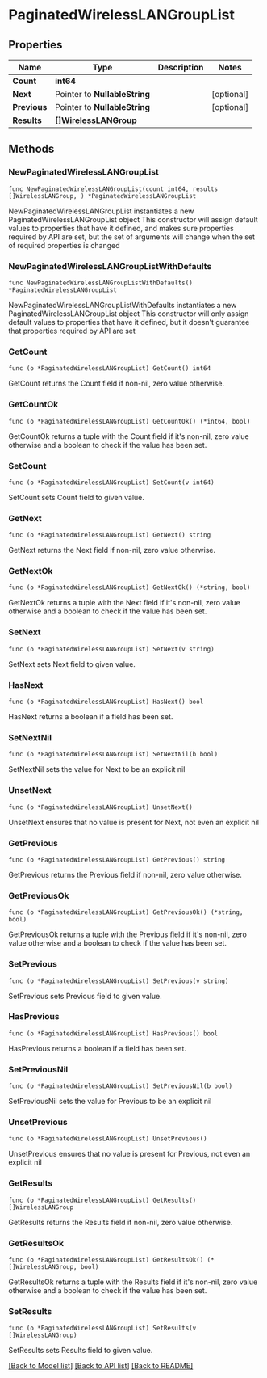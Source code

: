 # PaginatedWirelessLANGroupList

## Properties

Name | Type | Description | Notes
------------ | ------------- | ------------- | -------------
**Count** | **int64** |  | 
**Next** | Pointer to **NullableString** |  | [optional] 
**Previous** | Pointer to **NullableString** |  | [optional] 
**Results** | [**[]WirelessLANGroup**](WirelessLANGroup.md) |  | 

## Methods

### NewPaginatedWirelessLANGroupList

`func NewPaginatedWirelessLANGroupList(count int64, results []WirelessLANGroup, ) *PaginatedWirelessLANGroupList`

NewPaginatedWirelessLANGroupList instantiates a new PaginatedWirelessLANGroupList object
This constructor will assign default values to properties that have it defined,
and makes sure properties required by API are set, but the set of arguments
will change when the set of required properties is changed

### NewPaginatedWirelessLANGroupListWithDefaults

`func NewPaginatedWirelessLANGroupListWithDefaults() *PaginatedWirelessLANGroupList`

NewPaginatedWirelessLANGroupListWithDefaults instantiates a new PaginatedWirelessLANGroupList object
This constructor will only assign default values to properties that have it defined,
but it doesn't guarantee that properties required by API are set

### GetCount

`func (o *PaginatedWirelessLANGroupList) GetCount() int64`

GetCount returns the Count field if non-nil, zero value otherwise.

### GetCountOk

`func (o *PaginatedWirelessLANGroupList) GetCountOk() (*int64, bool)`

GetCountOk returns a tuple with the Count field if it's non-nil, zero value otherwise
and a boolean to check if the value has been set.

### SetCount

`func (o *PaginatedWirelessLANGroupList) SetCount(v int64)`

SetCount sets Count field to given value.


### GetNext

`func (o *PaginatedWirelessLANGroupList) GetNext() string`

GetNext returns the Next field if non-nil, zero value otherwise.

### GetNextOk

`func (o *PaginatedWirelessLANGroupList) GetNextOk() (*string, bool)`

GetNextOk returns a tuple with the Next field if it's non-nil, zero value otherwise
and a boolean to check if the value has been set.

### SetNext

`func (o *PaginatedWirelessLANGroupList) SetNext(v string)`

SetNext sets Next field to given value.

### HasNext

`func (o *PaginatedWirelessLANGroupList) HasNext() bool`

HasNext returns a boolean if a field has been set.

### SetNextNil

`func (o *PaginatedWirelessLANGroupList) SetNextNil(b bool)`

 SetNextNil sets the value for Next to be an explicit nil

### UnsetNext
`func (o *PaginatedWirelessLANGroupList) UnsetNext()`

UnsetNext ensures that no value is present for Next, not even an explicit nil
### GetPrevious

`func (o *PaginatedWirelessLANGroupList) GetPrevious() string`

GetPrevious returns the Previous field if non-nil, zero value otherwise.

### GetPreviousOk

`func (o *PaginatedWirelessLANGroupList) GetPreviousOk() (*string, bool)`

GetPreviousOk returns a tuple with the Previous field if it's non-nil, zero value otherwise
and a boolean to check if the value has been set.

### SetPrevious

`func (o *PaginatedWirelessLANGroupList) SetPrevious(v string)`

SetPrevious sets Previous field to given value.

### HasPrevious

`func (o *PaginatedWirelessLANGroupList) HasPrevious() bool`

HasPrevious returns a boolean if a field has been set.

### SetPreviousNil

`func (o *PaginatedWirelessLANGroupList) SetPreviousNil(b bool)`

 SetPreviousNil sets the value for Previous to be an explicit nil

### UnsetPrevious
`func (o *PaginatedWirelessLANGroupList) UnsetPrevious()`

UnsetPrevious ensures that no value is present for Previous, not even an explicit nil
### GetResults

`func (o *PaginatedWirelessLANGroupList) GetResults() []WirelessLANGroup`

GetResults returns the Results field if non-nil, zero value otherwise.

### GetResultsOk

`func (o *PaginatedWirelessLANGroupList) GetResultsOk() (*[]WirelessLANGroup, bool)`

GetResultsOk returns a tuple with the Results field if it's non-nil, zero value otherwise
and a boolean to check if the value has been set.

### SetResults

`func (o *PaginatedWirelessLANGroupList) SetResults(v []WirelessLANGroup)`

SetResults sets Results field to given value.



[[Back to Model list]](../README.md#documentation-for-models) [[Back to API list]](../README.md#documentation-for-api-endpoints) [[Back to README]](../README.md)


